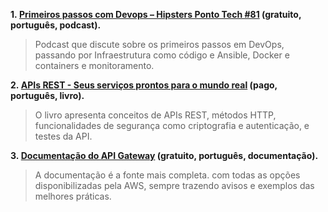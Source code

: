 **1. [Primeiros passos com Devops – Hipsters Ponto Tech #81](https://cursos.alura.com.br/extra/hipsterstech/primeiros-passos-com-devops-hipsters-81-a505) (gratuito, português, podcast).**

> Podcast que discute sobre os primeiros passos em DevOps, passando por Infraestrutura como código e Ansible, Docker e containers e monitoramento.

**2. [APIs REST - Seus serviços prontos para o mundo real](https://www.casadocodigo.com.br/products/livro-apis-rest) (pago, português, livro).**

> O livro apresenta conceitos de APIs REST, métodos HTTP, funcionalidades de segurança como criptografia e autenticação, e testes da API.

**3. [Documentação do API Gateway](https://docs.aws.amazon.com/pt_br/apigateway/) (gratuito, português, documentação).**

> A documentação é a fonte mais completa. com todas as opções disponibilizadas pela AWS, sempre trazendo avisos e exemplos das melhores práticas.